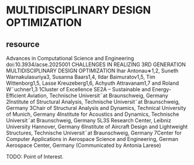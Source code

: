 # MULTIDISCIPLINARY DESIGN OPTIMIZATION

## resource

Advances in Computational Science and Engineering
doi:10.3934/acse.2025001
CHALLENGES IN REALIZING 3RD GENERATION
MULTIDISCIPLINARY DESIGN OPTIMIZATION
Ihar Antonau∗1,2, Suneth Warnakulasuriya3, Susanna Baars1,4,
Ildar Baimuratov1,5, Tim Wittenborg1,5, Lasse Kreuzeberg1,6,
Achyuth Attravanam1,7 and Roland W¨uchner1,3
1Cluster of Excellence SE2A – Sustainable and Energy-Efficient Aviation,
Technische Universit¨at Braunschweig, Germany
2Institute of Structural Analysis,
Technische Universit¨at Braunschweig, Germany
3Chair of Structural Analysis and Dynamics, Technical University of Munich, Germany
4Institute for Acoustics and Dynamics, Technische Universit¨at Braunschweig, Germany
5L3S Research Center, Leibniz University Hannover, Germany
6Institute of Aircraft Design and Lightweight Structures,
Technische Universit¨at Braunschweig, Germany
7Center for Computer Applications in Aerospace Science and Engineering,
German Aerospace Center, Germany
(Communicated by Antonia Larese)

TODO: Point of Interest.
